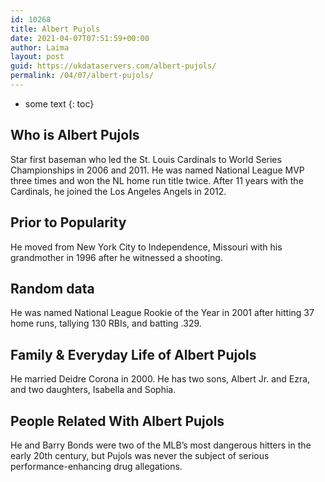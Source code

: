 ```yaml
---
id: 10268
title: Albert Pujols
date: 2021-04-07T07:51:59+00:00
author: Laima
layout: post
guid: https://ukdataservers.com/albert-pujols/
permalink: /04/07/albert-pujols/
---
```


* some text
{: toc}


## Who is Albert Pujols
                  
                  
                  
Star first baseman who led the St. Louis Cardinals to World Series Championships in 2006 and 2011. He was named National League MVP three times and won the NL home run title twice. After 11 years with the Cardinals, he joined the Los Angeles Angels in 2012.
                  
              
            
              
            
                
                
                
## Prior to Popularity
                  
                  
                  
He moved from New York City to Independence, Missouri with his grandmother in 1996 after he witnessed a shooting.
                  
              
            
              
            
                
                
                
## Random data
                  
                  
                  
He was named National League Rookie of the Year in 2001 after hitting 37 home runs, tallying 130 RBIs, and batting .329.
                  
              
            
              
            
                
                
                
## Family & Everyday Life of Albert Pujols
                  
                  
                  
He married Deidre Corona in 2000. He has two sons, Albert Jr. and Ezra, and two daughters, Isabella and Sophia.
                  
              
            
              
            
                
                
                
## People Related With Albert Pujols
                  
                  
                  
He and Barry Bonds were two of the MLB&#8217;s most dangerous hitters in the early 20th century, but Pujols was never the subject of serious performance-enhancing drug allegations.
                  
              
            
              
            
                
              
            
              
              
            
            
              
            
          
          
          